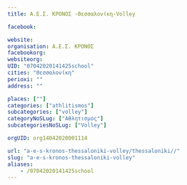 ```yaml
---
title: Α.Ε.Σ. ΚΡΟΝΟΣ -Θεσσαλονίκη-Volley

facebook:

website:
organisation: Α.Ε.Σ. ΚΡΟΝΟΣ 
facebookorg:
websiteorg:
UID: "07042020141425school"
cities: "Θεσσαλονίκη"
perioxi: ""
address: ""

places: [""]
categories: ["athlitismos"]
subcategories: ["volley"]
categoryNoSLug: ["Αθλητισμός"]
subcategoriesNoSLug: ["Volley"]

orgUID: org14042020001114

url: "a-e-s-kronos-thessaloniki-volley/thessaloniki//"
slug: "a-e-s-kronos-thessaloniki-volley"
aliases:
    - /07042020141425school
---
```





